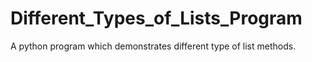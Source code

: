 # Different_Types_of_Lists_Program
A python program which demonstrates different type of list methods.
